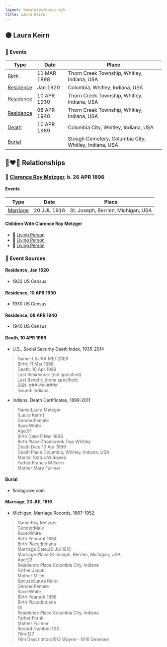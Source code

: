 ```yaml
---
layout: templates/basic.njk
title: Laura Keirn
---
```

## 🟣 Laura Keirn

### 📆 Events

Type | Date | Place
------ | ------ | ------
Birth | 11 MAR 1898 | Thorn Creek Township, Whitley, Indiana, USA
[Residence](#event-a383a5ae-5bcd-4773-9291-a8e53e491caf) | Jan 1920 | Columbia, Whitley, Indiana, USA
[Residence](#event-d7863544-d9e3-4190-830d-31df71929f30) | 10 APR 1930 | Thorn Creek Township, Whitley, Indiana, USA
[Residence](#event-3f3bcfb1-34f9-4cc7-a070-6ed6658628fd) | 08 APR 1940 | Thorn Creek Township, Whitley, Indiana, USA
[Death](#event-c71eb2b0-33d4-41ea-bf9b-ed885f1c8b99) | 10 APR 1989 | Columbia City, Whitley, Indiana, USA
[Burial](#event-9087d305-d169-4df3-9239-3da341502f66) |  | Stough Cemetery, Columbia City, Whitley, Indiana, USA

## 👩‍❤️‍👨 Relationships

### 🔵 [Clarence Roy Metzger](/people/6/64680964), b. 26 APR 1896

#### Events

Type | Date | Place
------ | ------ | ------
[Marriage](#event-9ed2784e-84c4-4a38-83b5-86c2935d233f) | 20 JUL 1916 | St. Joseph, Berrien, Michigan, USA
#### Children With Clarence Roy Metzger
* 🔵 [Living Person](/people/9/91456448)
* 🔵 [Living Person](/people/9/97320868)
* 🔵 [Living Person](/people/5/51872304)
### 📰 Event Sources

#### <a id="event-a383a5ae-5bcd-4773-9291-a8e53e491caf"></a> Residence, Jan 1920
* 1920 US Census

#### <a id="event-d7863544-d9e3-4190-830d-31df71929f30"></a> Residence, 10 APR 1930
* 1930 US Census

#### <a id="event-3f3bcfb1-34f9-4cc7-a070-6ed6658628fd"></a> Residence, 08 APR 1940
* 1940 US Census

#### <a id="event-c71eb2b0-33d4-41ea-bf9b-ed885f1c8b99"></a> Death, 10 APR 1989
* U.S., Social Security Death Index, 1935-2014
>   
  > Name: LAURA METZGER  
  > Birth: 11 Mar 1898  
  > Death: 10 Apr 1989  
  > Last Residence: (not specified)  
  > Last Benefit: (none specified)  
  > SSN: ###-##-####  
  > Issued: Indiana
* Indiana, Death Certificates, 1899-2011
>   
  > Name:Laura Metzger  
  > [Laura Keirn]   
  > Gender:Female  
  > Race:White  
  > Age:91  
  > Birth Date:11 Mar 1898  
  > Birth Place:Thomcreek Twp Whitley  
  > Death Date:10 Apr 1989  
  > Death Place:Columbia, Whitley, Indiana, USA  
  > Marital Status:Widowed  
  > Father:Francis M Keirn  
  > Mother:Mary Fullmer

#### <a id="event-9087d305-d169-4df3-9239-3da341502f66"></a> Burial
* findagrave.com

#### <a id="event-9ed2784e-84c4-4a38-83b5-86c2935d233f"></a> Marriage, 20 JUL 1916
* Michigan, Marriage Records, 1867-1952
>   
  > Name:Roy Metzger  
  > Gender:Male  
  > Race:White  
  > Birth Year:abt 1894  
  > Birth Place:Indiana  
  > Marriage Date:20 Jul 1916  
  > Marriage Place:St Joseph, Berrien, Michigan, USA  
  > Age:22  
  > Residence Place:Columbia City, Indiana  
  > Father:Jacob  
  > Mother:Miller  
  > Spouse:Laura Keirn  
  > Gender:Female  
  > Race:White  
  > Birth Year:abt 1898  
  > Birth Place:Indiana  
  > 18  
  > Residence Place:Columbia City, Indiana  
  > Father:Frank  
  > Mother:Fullmer  
  > Record Number:703  
  > Film:127  
  > Film Description:1915 Wayne - 1916 Genesee